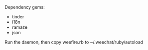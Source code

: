 Dependency gems:

* tinder
* i18n
* ramaze
* json

Run the daemon, then copy weefire.rb to ~/.weechat/ruby/autoload